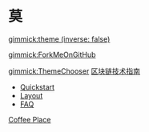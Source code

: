 # 莫

[gimmick:theme (inverse: false)](cerulean)

[gimmick:ForkMeOnGitHub](https://github.com/bin526976203/mdWikiBlog/)

[gimmick:ThemeChooser](更改主题)
[区块链技术指南]()

  * [Quickstart](quickstart.md)
  * [Layout](layout.md)
  * [FAQ](faq.md)

[Coffee Place](cafe/cafe.md)


<!-- Global site tag (gtag.js) - Google Analytics -->
<script async src="https://www.googletagmanager.com/gtag/js?id=UA-110419079-1"></script>
<script>
  window.dataLayer = window.dataLayer || [];
  function gtag(){dataLayer.push(arguments);}
  gtag('js', new Date());

  gtag('config', 'UA-110419079-1');
</script>